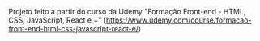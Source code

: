 Projeto feito a partir do curso da Udemy "Formação Front-end - HTML, CSS, JavaScript, React e +" (https://www.udemy.com/course/formacao-front-end-html-css-javascript-react-e/)
